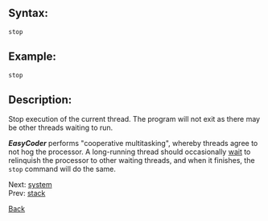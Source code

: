 ## Syntax:
`stop`

## Example:
`stop`

## Description:
Stop execution of the current thread. The program will not exit as there may be other threads waiting to run.

**_EasyCoder_** performs "cooperative multitasking", whereby threads agree to not hog the processor. A long-running thread should occasionally [wait](wait.md) to relinquish the processor to other waiting threads, and when it finishes, the `stop` command will do the same.

Next: [system](system.md)  
Prev: [stack](stack.md)

[Back](../core.md)
